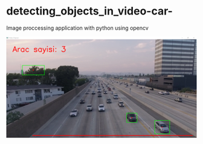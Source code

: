 # detecting_objects_in_video-car-
Image proccessing application with python using opencv

![image](https://github.com/mertnzl/detecting_objects_in_video-car-/blob/main/python/image.png)
